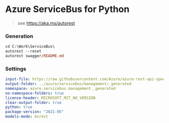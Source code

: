 # Azure ServiceBus for Python

> see https://aka.ms/autorest

### Generation
```ps
cd C:\Work\ServiceBus\
autorest --reset
autorest swagger/README.md
```
### Settings
``` yaml
input-file: https://raw.githubusercontent.com/Azure/azure-rest-api-specs/swathipil/sb/add-swagger-back/specification/servicebus/data-plane/Microsoft.ServiceBus/stable/2021-05/servicebus.json
output-folder: ../azure/servicebus/management/_generated
namespace: azure.servicebus.management._generated
no-namespace-folders: true
license-header: MICROSOFT_MIT_NO_VERSION
clear-output-folder: true
python: true
package-version: "2021-05"
models-mode: msrest
```
